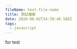 ```yaml
---
fileName: test-file-name
title: 測試檔案
date: 2020-06-02T14:39:48.586Z
tags:
  - javascript
---
```

for test